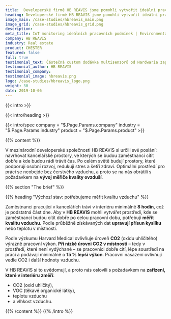 ```yaml
---
title:  Developerské firmě HB REAVIS jsme pomohli vytvořit ideální pracovní podmínky
heading: Developerské firmě HB REAVIS jsme pomohli vytvořit ideální pracovní podmínky
image_main: /case-studies/hbreavis_main.png
image_grid: /case-studies/hbreavis_grid.png
description:
meta_title: IoT monitoring ideálních pracovních podmínek | Environmentální monitoring | HARDWARIO případová studie
company: HB REAVIS
industry: Real estate
product: CHESTER
featured: false
full: true
testimonial_text: Částečná custom dodávka multisenzorů od Hardwaria zapadla do našeho ekosystému v HB REAVIS jako spolehlivý datový zdroj postavený na low power bezdrátové infrastruktuře. Opíráme se o něj při monitorování, vyhodnocování a optimalizaci kvality vnitřního prostředí. Těšíme se na další iteraci!
testimonial_author: HB REAVIS
testimonial_company:
testimonial_image: hbreavis.png
logo: /case-studies/hbreavis_logo.png
weight: 30
date: 2019-10-05
---
```


{{< intro >}}

{{< intro/heading >}}

{{< intro/spec company = "$.Page.Params.company" industry = "$.Page.Params.industry" product = "$.Page.Params.product" >}}

{{% content %}}

V mezinárodní developerské společnosti HB REAVIS si určili své poslání: navrhovat kancelářské prostory, ve kterých
se budou zaměstnanci cítit dobře a kde budou rádi trávit čas. Po celém světě budují prostory, které podporují osobní rozvoj, redukují stres a šetří zdraví. Optimální prostředí pro práci se neobejde bez čerstvého vzduchu, a proto se na nás obrátili s požadavkem na **vývoj měřiče kvality ovzduší**.

{{% section "The brief" %}}

{{% heading "Výchozí stav: potřebujeme měřit kvalitu vzduchu" %}}

Zaměstnanci pracující v kancelářích tráví v interiéru minimálně **8 hodin**, což je podstatná část dne. Aby v **HB REAVIS** mohli vytvářet prostředí, kde se zaměstnanci budou cítit dobře po celou pracovní dobu, potřebují **měřit kvalitu vzduchu**. Podle průběžně získávaných dat **upravují přísun kyslíku** nebo teplotu v místnosti.

Podle výzkumu Harvard Medical ovlivňuje úroveň **CO2** (oxidu uhličitého) výrazně pracovní výkon. **Při nízké úrovni CO2 v místnosti** – tedy v prostředí, které není vydýchané – se pracovníci dobře cítí, lépe soustředí na práci a podávají minimálně o **15 % lepší výkon**. Pracovní nasazení ovlivňují vedle CO2 i další hodnoty vzduchu.

V HB REAVIS si to uvědomují, a proto nás oslovili s požadavkem na **zařízení, které v interiéru změří**:

* CO2 (oxid uhličitý),
* VOC (těkavé organické látky),
* teplotu vzduchu
* a vlhkost vzduchu.

{{% /content %}}
{{% /intro %}}
